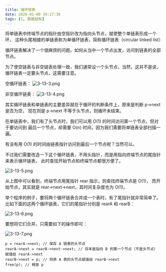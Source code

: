 ```yaml
---
title: 循环链表
date: 2020-01-08 19:17:30
tags: [C, 数据结构]
---
```


将单链表中终端节点的指针由空指针改为指向头节点，就使整个单链表形成一个环，
这种头尾相接的单链表称为单循环链表，简称循环链表（circular linked list）

循环链表解决了一个很麻烦的问题。如何从当中一个节点出发，访问到链表的全部节点。

为了使空链表与非空链表处理一致，我们通常设一个头节点，当然，这并不是说，
循环链表一定要头节点，这需要注意。


空循环链表：
![3-13-3.png](/images/data-structure/3-13-3.png)

非空循环链表：
![3-13-4.png](/images/data-structure/3-13-4.png)


其实循环链表和单链表的主要差异就在于循环的判断条件上，原来是判断 p->next 是否为空，
现在则是 p->next 不等于头节点，则循环未结束。

在单链表中，我们有了头节点时，我们可以用 O(1) 的时间访问第一个节点，但对于要访问到
最后一个节点，却需要 O(n) 时间，因为我们需要将单链表全部扫描一遍。

有没有用 O(1) 的时间由链表指针访问到最后一个节点呢？当然可以。

不过我们需要改造一下这个循环链表，不用头指针，而是用指向终端节点的尾指针来表示循环链表，
此时查找开始节点和终端节点都很方便了。

![3-13-5.png](/images/data-structure/3-13-5.png)

从上图中可以看到，终端节点用尾指针 rear 指示，则查找终端节点是 O(1)，
而开始节点，其实就是 rear->next->next，其时间复杂度也为 O(1)。

举个程序的例子，要将两个循环链表合并成一个表时，有了尾指针就非常简单了。
比如下面的这两个循环链表，它们的尾指针分别是 rearA 和 rearB：

![3-13-6.png](/images/data-structure/3-13-6.png)

要想将它们合并，只需要如下的操作即可：

![3-13-7.png](/images/data-structure/3-13-7.png)

```
p = rearA->next; // 保存 A 链表的头节点
rearA->next = rearB->next->next; // 将本是指向 B 的第一个节点（不是头节点）赋值给 rearA->next
rearB->next = p; // 将原 A 表的头节点赋值给 rearB->next
free(p); // 释放 p
```
